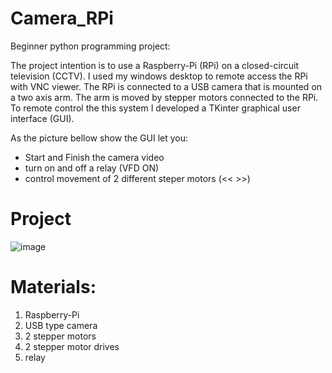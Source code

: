 # Camera_RPi

Beginner python programming project:

The project intention is to use a Raspberry-Pi (RPi) on a closed-circuit television (CCTV). I used my windows desktop to remote access the RPi with VNC viewer. The RPi is connected to a USB camera that is mounted on a two axis arm. The arm is moved by stepper motors connected to the RPi. To remote control the this system I developed a TKinter graphical user interface (GUI).


As the picture bellow show the GUI let you:
- Start and Finish the camera video
- turn on and off a relay (VFD ON)
- control movement of 2 different steper motors (<< >>)

# Project
![image](https://user-images.githubusercontent.com/92346972/210685002-ca500cd6-60f9-4d91-b11e-8a79b95304aa.png)


# Materials:
1. Raspberry-Pi
2. USB type camera
3. 2 stepper motors
4. 2 stepper motor drives
5. relay



